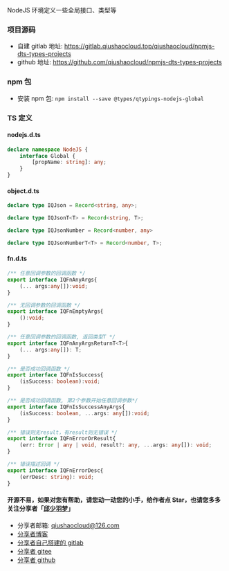NodeJS 环境定义一些全局接口、类型等

### 项目源码
* 自建 gitlab 地址: https://gitlab.qiushaocloud.top/qiushaocloud/npmjs-dts-types-projects
* github 地址: https://github.com/qiushaocloud/npmjs-dts-types-projects

### npm 包
* 安装 npm 包: `npm install --save @types/qtypings-nodejs-global`

###  TS 定义
#### nodejs.d.ts
```typescript
declare namespace NodeJS {
    interface Global {
        [propName: string]: any;
    }
}
```

#### object.d.ts
```typescript
declare type IQJson = Record<string, any>;

declare type IQJsonT<T> = Record<string, T>;

declare type IQJsonNumber = Record<number, any>

declare type IQJsonNumberT<T> = Record<number, T>;
```

#### fn.d.ts
```typescript
/** 任意回调参数的回调函数 */
export interface IQFnAnyArgs{
    (... args:any[]):void;
}

/** 无回调参数的回调函数 */
export interface IQFnEmptyArgs{
    ():void;
}

/** 任意回调参数的回调函数, 返回类型T */
export interface IQFnAnyArgsReturnT<T>{
    (... args:any[]): T;
}

/** 是否成功回调函数 */
export interface IQFnIsSuccess{
    (isSuccess: boolean):void;
}

/** 是否成功回调函数, 第2个参数开始任意回调参数*/
export interface IQFnIsSuccessAnyArgs{
    (isSuccess: boolean, ...args: any[]):void;
}

/** 错误则无result，有result则无错误 */
export interface IQFnErrorOrResult{
    (err: Error | any | void, result?: any, ...args: any[]): void;
}

/** 错误描述回调 */
export interface IQFnErrorDesc{
    (errDesc: string): void;
}
```


#### 开源不易，如果对您有帮助，请您动一动您的小手，给作者点 Star，也请您多多关注分享者「[邱少羽梦](https://www.qiushaocloud.top)」

* 分享者邮箱: [qiushaocloud@126.com](mailto:qiushaocloud@126.com)
* [分享者博客](https://www.qiushaocloud.top)
* [分享者自己搭建的 gitlab](https://gitlab.qiushaocloud.top/qiushaocloud) 
* [分享者 gitee](https://gitee.com/qiushaocloud/dashboard/projects) 
* [分享者 github](https://github.com/qiushaocloud?tab=repositories) 
